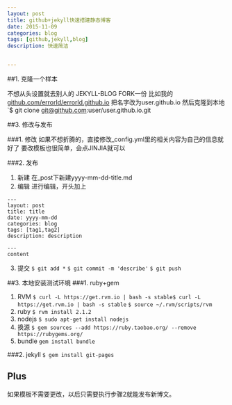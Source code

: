 ```yaml
---
layout: post
title: github+jekyll快速搭建静态博客
date: 2015-11-09
categories: blog
tags: [github,jekyll,blog]
description: 快速简洁


---
```

##1. 克隆一个样本

不想从头设置就去别人的 JEKYLL-BLOG FORK一份
比如我的[github.com/errorld/errorld.github.io](http://github.com/errorld/errorld.github.io)
把名字改为user.github.io
然后克隆到本地
`$ git clone git@github.com:user/user.github.io.git

##3. 修改与发布

###1. 修改
如果不想折腾的，直接修改_config.yml里的相关内容为自己的信息就好了
要改模板也很简单，会点JINJIA就可以

###2. 发布

1. 新建
在_post下新建yyyy-mm-dd-title.md
2. 编辑
进行编辑，开头加上
```
---
layout: post
title: title
date: yyyy-mm-dd
categories: blog
tags: [tag1,tag2]
description: description

---
content
```
3. 提交
`$ git add *`
`$ git commit -m 'describe'`
`$ git push`

##3. 本地安装测试环境
###1. ruby+gem

1. RVM
`$ curl -L https://get.rvm.io | bash -s stable$ curl -L https://get.rvm.io | bash -s stable`
`$ source ~/.rvm/scripts/rvm`  
2. ruby
`$ rvm install 2.1.2`
3. nodejs
`$ sudo apt-get install nodejs`
4. 换源
`$ gem sources --add https://ruby.taobao.org/ --remove https://rubygems.org/`
5. bundle
`gem install bundle`

###2. jekyll
`$ gem install git-pages`

## Plus
如果模板不需要更改，以后只需要执行步骤2就能发布新博文。


